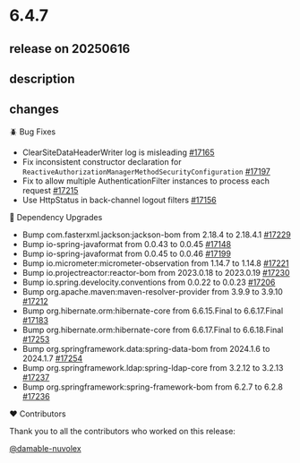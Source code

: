 # 6.4.7

## release on 20250616

## description

## changes

🪲 Bug Fixes

* ClearSiteDataHeaderWriter log is misleading <a href="https://github.com/spring-projects/spring-security/issues/17165" data-hovercard-type="issue" data-hovercard-url="/spring-projects/spring-security/issues/17165/hovercard">#17165</a>
* Fix inconsistent constructor declaration for <code>ReactiveAuthorizationManagerMethodSecurityConfiguration</code> <a href="https://github.com/spring-projects/spring-security/pull/17197" data-hovercard-type="pull_request" data-hovercard-url="/spring-projects/spring-security/pull/17197/hovercard">#17197</a>
* Fix to allow multiple AuthenticationFilter instances to process each request <a href="https://github.com/spring-projects/spring-security/issues/17215" data-hovercard-type="issue" data-hovercard-url="/spring-projects/spring-security/issues/17215/hovercard">#17215</a>
* Use HttpStatus in back-channel logout filters <a href="https://github.com/spring-projects/spring-security/issues/17156" data-hovercard-type="issue" data-hovercard-url="/spring-projects/spring-security/issues/17156/hovercard">#17156</a>

🔨 Dependency Upgrades

* Bump com.fasterxml.jackson:jackson-bom from 2.18.4 to 2.18.4.1 <a href="https://github.com/spring-projects/spring-security/pull/17229" data-hovercard-type="pull_request" data-hovercard-url="/spring-projects/spring-security/pull/17229/hovercard">#17229</a>
* Bump io-spring-javaformat from 0.0.43 to 0.0.45 <a href="https://github.com/spring-projects/spring-security/pull/17148" data-hovercard-type="pull_request" data-hovercard-url="/spring-projects/spring-security/pull/17148/hovercard">#17148</a>
* Bump io-spring-javaformat from 0.0.45 to 0.0.46 <a href="https://github.com/spring-projects/spring-security/pull/17199" data-hovercard-type="pull_request" data-hovercard-url="/spring-projects/spring-security/pull/17199/hovercard">#17199</a>
* Bump io.micrometer:micrometer-observation from 1.14.7 to 1.14.8 <a href="https://github.com/spring-projects/spring-security/pull/17221" data-hovercard-type="pull_request" data-hovercard-url="/spring-projects/spring-security/pull/17221/hovercard">#17221</a>
* Bump io.projectreactor:reactor-bom from 2023.0.18 to 2023.0.19 <a href="https://github.com/spring-projects/spring-security/pull/17230" data-hovercard-type="pull_request" data-hovercard-url="/spring-projects/spring-security/pull/17230/hovercard">#17230</a>
* Bump io.spring.develocity.conventions from 0.0.22 to 0.0.23 <a href="https://github.com/spring-projects/spring-security/pull/17206" data-hovercard-type="pull_request" data-hovercard-url="/spring-projects/spring-security/pull/17206/hovercard">#17206</a>
* Bump org.apache.maven:maven-resolver-provider from 3.9.9 to 3.9.10 <a href="https://github.com/spring-projects/spring-security/pull/17212" data-hovercard-type="pull_request" data-hovercard-url="/spring-projects/spring-security/pull/17212/hovercard">#17212</a>
* Bump org.hibernate.orm:hibernate-core from 6.6.15.Final to 6.6.17.Final <a href="https://github.com/spring-projects/spring-security/pull/17183" data-hovercard-type="pull_request" data-hovercard-url="/spring-projects/spring-security/pull/17183/hovercard">#17183</a>
* Bump org.hibernate.orm:hibernate-core from 6.6.17.Final to 6.6.18.Final <a href="https://github.com/spring-projects/spring-security/pull/17253" data-hovercard-type="pull_request" data-hovercard-url="/spring-projects/spring-security/pull/17253/hovercard">#17253</a>
* Bump org.springframework.data:spring-data-bom from 2024.1.6 to 2024.1.7 <a href="https://github.com/spring-projects/spring-security/pull/17254" data-hovercard-type="pull_request" data-hovercard-url="/spring-projects/spring-security/pull/17254/hovercard">#17254</a>
* Bump org.springframework.ldap:spring-ldap-core from 3.2.12 to 3.2.13 <a href="https://github.com/spring-projects/spring-security/pull/17237" data-hovercard-type="pull_request" data-hovercard-url="/spring-projects/spring-security/pull/17237/hovercard">#17237</a>
* Bump org.springframework:spring-framework-bom from 6.2.7 to 6.2.8 <a href="https://github.com/spring-projects/spring-security/pull/17236" data-hovercard-type="pull_request" data-hovercard-url="/spring-projects/spring-security/pull/17236/hovercard">#17236</a>

❤️ Contributors

Thank you to all the contributors who worked on this release:

<a class="user-mention notranslate" data-hovercard-type="user" data-hovercard-url="/users/damable-nuvolex/hovercard" data-octo-click="hovercard-link-click" data-octo-dimensions="link_type:self" href="https://github.com/damable-nuvolex">@damable-nuvolex</a>

